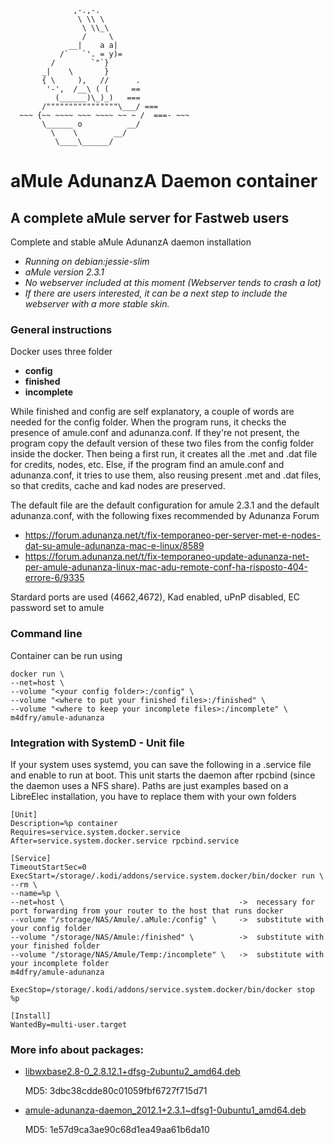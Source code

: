 ```
              ,-.,-.
               \ \\ \
                \ \\_\
                /     \
             __|    a a|
           /`   `'. = y)=
         /        `"`}
       _|    \       }
       { \     ),   //      .             
        '-',  /__\ ( (     ==            
          (______)\_)_)   ===            
       /""""""""""""""""\___/ ===        
  ~~~ {~~ ~~~~ ~~~ ~~~~ ~~ ~ /  ===- ~~~   
       \______ o          __/            
         \    \        __/             
          \____\______/    
```
# aMule AdunanzA Daemon container
## A complete aMule server for Fastweb users

Complete and stable aMule AdunanzA daemon installation
 - *Running on debian:jessie-slim*
 - *aMule version 2.3.1*
 - *No webserver included at this moment (Webserver tends to crash a lot)*
 - *If there are users interested, it can be a next step to include the webserver with a more stable skin.*

### General instructions

Docker uses three folder
 - **config** 
 - **finished**
 - **incomplete**
 
While finished and config are self explanatory, a couple of words are needed for the config folder.
When the program runs, it checks the presence of amule.conf and adunanza.conf.
If they're not present, the program copy the default version of these two files from the config folder inside the docker.
Then being a first run, it creates all the .met and .dat file for credits, nodes, etc.
Else, if the program find an amule.conf and adunanza.conf, it tries to use them, also reusing present .met and .dat files, so that credits, cache and kad nodes are preserved.

The default file are the default configuration for amule 2.3.1 and the default adunanza.conf, with the following fixes recommended by Adunanza Forum
 - https://forum.adunanza.net/t/fix-temporaneo-per-server-met-e-nodes-dat-su-amule-adunanza-mac-e-linux/8589
 - https://forum.adunanza.net/t/fix-temporaneo-update-adunanza-net-per-amule-adunanza-linux-mac-adu-remote-conf-ha-risposto-404-errore-6/9335

Stardard ports are used (4662,4672), Kad enabled, uPnP disabled, EC password set to amule

### Command line

Container can be run using 

```
docker run \
--net=host \ 
--volume "<your config folder>:/config" \
--volume "<where to put your finished files>:/finished" \
--volume "<where to keep your incomplete files>:/incomplete" \
m4dfry/amule-adunanza
```

### Integration with SystemD - Unit file

If your system uses systemd, you can save the following in a .service file and enable to run at boot.
This unit starts the daemon after rpcbind (since the daemon uses a NFS share).
Paths are just examples based on a LibreElec installation, you have to replace them with your own folders

```
[Unit]
Description=%p container
Requires=service.system.docker.service
After=service.system.docker.service rpcbind.service

[Service]
TimeoutStartSec=0
ExecStart=/storage/.kodi/addons/service.system.docker/bin/docker run \
--rm \
--name=%p \
--net=host \                                       ->  necessary for port forwarding from your router to the host that runs docker
--volume "/storage/NAS/Amule/.aMule:/config" \     ->  substitute with your config folder 
--volume "/storage/NAS/Amule:/finished" \          ->  substitute with your finished folder
--volume "/storage/NAS/Amule/Temp:/incomplete" \   ->  substitute with your incomplete folder
m4dfry/amule-adunanza

ExecStop=/storage/.kodi/addons/service.system.docker/bin/docker stop %p

[Install]
WantedBy=multi-user.target
```

### More info about packages:
* [libwxbase2.8-0_2.8.12.1+dfsg-2ubuntu2_amd64.deb](http://packages.ubuntu.com/trusty/amd64/libwxbase2.8-0/download)

	MD5: 3dbc38cdde80c01059fbf6727f715d71


* [amule-adunanza-daemon_2012.1+2.3.1~dfsg1-0ubuntu1_amd64.deb](http://packages.ubuntu.com/trusty/amd64/amule-adunanza-daemon/download)

	MD5: 1e57d9ca3ae90c68d1ea49aa61b6da10
